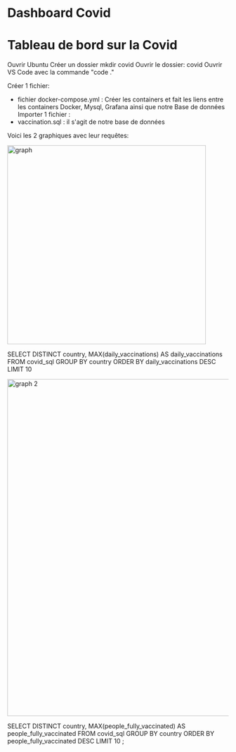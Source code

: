 # Dashboard Covid 
# Tableau de bord sur la Covid
Ouvrir Ubuntu
Créer un dossier mkdir covid
Ouvrir le dossier: covid
Ouvrir VS Code avec la commande "code ."

Créer 1 fichier:
 - fichier docker-compose.yml : Créer les containers et fait les liens entre les containers Docker, Mysql, Grafana ainsi que notre Base de données 
Importer 1 fichier :
- vaccination.sql : il s'agit de notre base de données
 

Voici les 2 graphiques avec leur requêtes:


   
 <img width="452" alt="graph" src="https://user-images.githubusercontent.com/95342914/161985758-62067490-0d19-4471-b4fb-1b02a81b4702.PNG">


SELECT DISTINCT country, MAX(daily_vaccinations) AS daily_vaccinations
            FROM covid_sql
            GROUP BY country
            ORDER BY daily_vaccinations DESC
            LIMIT 10





<img width="766" alt="graph 2" src="https://user-images.githubusercontent.com/95342914/161985744-b93947c5-ec18-4402-a971-f4f4993f23de.PNG">


SELECT DISTINCT country, MAX(people_fully_vaccinated) AS people_fully_vaccinated
            FROM covid_sql
            GROUP BY country
            ORDER BY people_fully_vaccinated DESC
            LIMIT 10 ;
